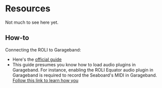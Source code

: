 # Resources

Not much to see here yet.

## How-to

Connecting the ROLI to Garageband:

* Here's the [official guide](https://support.roli.com/article/using-the-seaboard-with-garageband/)
* This guide presumes you know how to load audio plugins in Garageband. For instance, enabling the ROLI Equator audio plugin in Garageband is required to record the Seaboard's MIDI in Garageband. [Follow this link to learn how you](https://support.native-instruments.com/hc/en-us/articles/210292525-How-to-Insert-Native-Instruments-Plug-ins-in-GarageBand)
